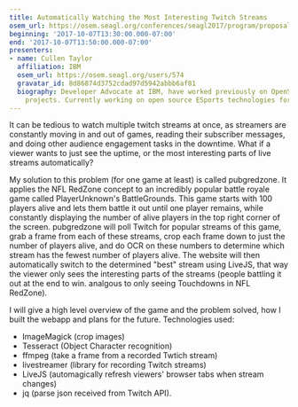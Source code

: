 ```yaml
---
title: Automatically Watching the Most Interesting Twitch Streams
osem_url: https://osem.seagl.org/conferences/seagl2017/program/proposals/273
beginning: '2017-10-07T13:30:00.000-07:00'
end: '2017-10-07T13:50:00.000-07:00'
presenters:
- name: Cullen Taylor
  affiliation: IBM
  osem_url: https://osem.seagl.org/users/574
  gravatar_id: 8d86874d3752cdad97d5942abbb6af81
  biography: Developer Advocate at IBM, have worked previously on OpenStack and OpenStack-related
    projects. Currently working on open source ESports technologies for IBM.
---
```


It can be tedious to watch multiple twitch streams at once, as streamers are constantly moving in and out of games, reading their subscriber messages, and doing other audience engagement tasks in the downtime. What if a viewer wants to just see the uptime, or the most interesting parts of live streams automatically?

My solution to this problem (for one game at least) is called pubgredzone. It applies the NFL RedZone concept to an incredibly popular battle royale game called PlayerUnknown's BattleGrounds. This game starts with 100 players alive and lets them battle it out until one player remains, while constantly displaying the number of alive players in the top right corner of the screen. pubgredzone will poll Twitch for popular streams of this game, grab a frame from each of these streams, crop each frame down to just the number of players alive, and do OCR on these numbers to determine which stream has the fewest number of players alive. The website will then automatically switch to the determined "best" stream using LiveJS, that way the viewer only sees the interesting parts of the streams (people battling it out at the end to win. analgous to only seeing Touchdowns in NFL RedZone).

I will give a high level overview of the game and the problem solved, how I built the webapp and plans for the future.
Technologies used:

- ImageMagick (crop images)
- Tesseract (Object Character recognition)
- ffmpeg (take a frame from a recorded Twtich stream)
- livestreamer (library for recording Twitch streams)
- LiveJS (automagically refresh viewers' browser tabs when stream changes)
- jq (parse json received from Twitch API).
